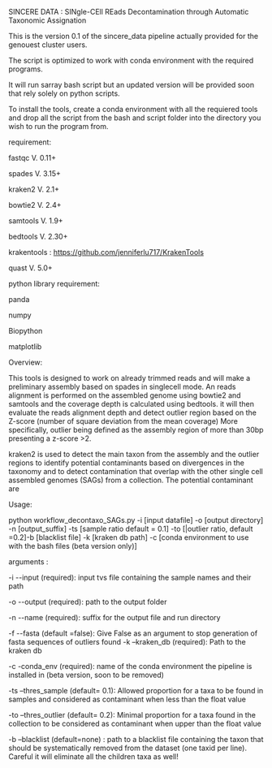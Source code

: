 SINCERE DATA : SINgle-CEll REads Decontamination through Automatic Taxonomic Assignation

This is the version 0.1 of the sincere_data pipeline actually provided for the genouest cluster users. 

The script is optimized to work with conda environment with the required programs.

It will run sarray bash script but an updated version will be provided soon that rely solely on python scripts.


To install the tools, create a conda environment with all the requiered tools and drop all the script from the bash and script folder into the directory you wish to run the program from.

requirement:

fastqc V. 0.11+

spades V. 3.15+

kraken2 V. 2.1+

bowtie2 V. 2.4+

samtools V. 1.9+

bedtools V. 2.30+

krakentools : https://github.com/jenniferlu717/KrakenTools

quast V. 5.0+

python library requirement:

panda

numpy

Biopython

matplotlib

Overview: 

This tools is designed to work on already trimmed reads and will make a preliminary assembly based on spades in singlecell mode. 
An reads alignment is performed on the assembled genome using bowtie2 and samtools and the coverage depth is calculated using bedtools.
it will then evaluate the reads alignment depth and detect outlier region based on the Z-score (number of square deviation from the mean coverage) More specifically, outlier being defined as the assembly region of more than 30bp presenting a z-score >2. 

kraken2 is used to detect the main taxon from the assembly and the outlier regions to identify potential contaminants based on divergences in the taxonomy and to detect contamination that overlap with the other single cell assembled genomes (SAGs) from a collection. The potential contaminant are 

Usage:

python workflow_decontaxo_SAGs.py -i [input datafile] -o [output directory] -n [output_suffix] -ts [sample ratio default = 0.1]  -to [|outlier ratio, default =0.2]-b [blacklist file] -k [kraken db path] -c [conda environment to use with the bash files (beta version only)]

arguments :

-i --input (required): input tvs file containing the sample names and their path

-o --output (required): path to the output folder

-n --name (required): suffix for the output file and run directory

-f --fasta (default =false): Give False as an argument to stop generation of fasta sequences of outliers found
-k –kraken_db (required): Path to the kraken db 

-c -conda_env (required): name of the conda environment the pipeline is installed in (beta version, soon to be removed)

-ts –thres_sample (default= 0.1): Allowed proportion for a taxa to be found in samples and considered as contaminant when less than the float value

-to –thres_outlier (default= 0.2): Minimal proportion for a taxa found in the collection to be considered as contaminant when upper than the float value

-b –blacklist (default=none) : path to a blacklist file containing the taxon that should be systematically removed from the dataset (one taxid per line). Careful it will eliminate all the children taxa as well!

